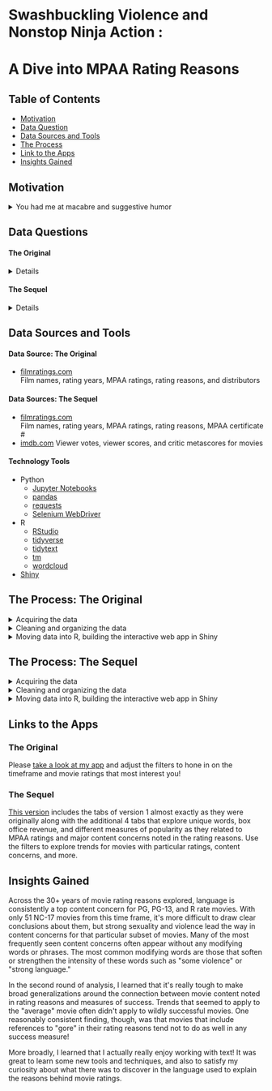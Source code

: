 # Swashbuckling Violence and Nonstop Ninja Action : 
# A Dive into MPAA Rating Reasons

## Table of Contents
* [Motivation](#Motivation)   
* [Data Question](#Data-Question)
* [Data Sources and Tools](#Data-Sources-and-Tools)
* [The Process](#The-Process)
* [Link to the Apps](#Link-to-the-Apps)
* [Insights Gained](#Insights-Gained)

## Motivation
<details>
  <summary>You had me at macabre and suggestive humor</summary>      
  This project began as my midcourse capstone for Nashville Software School's Data Science Bootcamp. As I started to explore potential datasets, I came upon a list of bizarre and funny reasons given to justify MPAA ratings assigned to movies. (One of which, from the 2019 animated version of The Addams Family, is noted above!)    

  This piqued my curiosity.    

  To satisfy my curious nature, I will complete a text analysis of these MPAA rating reasons to see what trends there are to discover. This is my first time performing text analysis, and part of my motivation is the opportunity to learn more about tools and methods for effectively uncovering the insights held within text-based information.
</details>

## Data Questions
#### The Original
<details>
What trends will a text analysis of MPAA movie rating reasons reveal? Have content concerns changed over time? Is the language similar or distinctive between different ratings? What are the the modifying words and phrases connected to frequently occurring words? Are there associations among words such that they often appear in the same ratings together?
</details>

#### The Sequel
<details>
What trends, if any, can be found for words that are rarely used in MPAA rating reasons? Are these trends associated with particular MPAA ratings or time periods?
What trends, if any, are present between MPAA ratings, MPAA rating reasons, and measures of success (financial performance, an popularity metrics)?

</details>

## Data Sources and Tools  
#### Data Source: The Original
* [filmratings.com](https://filmratings.com)   
  Film names, rating years, MPAA ratings, rating reasons, and distributors
#### Data Sources: The Sequel
* [filmratings.com](https://filmratings.com)   
  Film names, rating years, MPAA ratings, rating reasons, MPAA certificate #
* [imdb.com](https://www.imdb.com/)
  Viewer votes, viewer scores, and critic metascores for movies

#### Technology Tools
* Python
  * [Jupyter Notebooks](https://jupyter.org/)
  * [pandas](https://pandas.pydata.org/)
  * [requests](https://requests.readthedocs.io/en/latest/)
  * [Selenium WebDriver](https://www.selenium.dev/documentation/webdriver/)
* R
  * [RStudio](https://posit.co/products/open-source/rstudio/)
  * [tidyverse](https://www.tidyverse.org/)
  * [tidytext](https://www.rdocumentation.org/packages/tidytext/versions/0.4.1)
  * [tm](https://www.rdocumentation.org/packages/tm/versions/0.7-10)
  * [wordcloud](https://www.rdocumentation.org/packages/wordcloud/versions/2.6)
* [Shiny](https://shiny.rstudio.com/)

## The Process: The Original 
<details>
  <summary>Acquiring the data</summary>
I scraped the rating reasons and associated data directly from filmratings.com for all movies rated from 1992 through 2022. This was done using Python with a combination of the requests package and Selenium WebDriver.

</details>  

<details>
  <summary>Cleaning and organizing the data</summary>
Initial cleaning was completed using Python, primarily using pandas and also pandasprofiling. These first steps included separating combined variables into separate columns, identifying and addressing duplicates, filtering out older movies that were rereleased/rerated during this time, and filtering out rerealeses to home video.

</details>

<details>
  <summary>Moving data into R, building the interactive web app in Shiny</summary>
Moving into R, it was time to deploy tidytext and tm to tokenize and perform EDA on the text of the rating reasons. I looked at unigrams, bigrams, correlations between words, used regular expressions to extract modifying words/phrases connected to a selection of frequently used words, and played around with a variety of visualization option.

From there, I began to build the Shiny app. The number one, ongoing challenge was deciding what NOT to include because there were so many fun ways to explore this data, all leading to fun tidbits of information. I ultimately decided to focus my presentation on 3 elements of the text analysis:

- Top content concerns and how they have or have not changed over time as well as similarities/differences in these content concerns accross different ratings

- Comparing and contrasting words used for different ratings

- Exploring the modifying words/phrases that are used in connection with the most commonly occuring words as well as identifying words that often appear in the same ratings together.

Building was a fun challenge. Shiny provides a lot of the structure to lean on for folks like me who don't have web development experience, but I did learn a smidge of HTML along the way as I worked through getting all the components placed where and looking how I wanted them to be. There is still so much more to explore and show with this data, my intent is to add a couple of additional tabs to explore the words that only occur one time in the data set, and also a tab to specifically explore the many different words found in the rating reasons to reference sexual content.


</details>

## The Process: The Sequel
<details>
  <summary>Acquiring the data</summary>
Initially I planned to use the dataset I had gathered in part one and simply join on additional measures, namely revenue and popularity measures. After many false starts, I ultimately decided to redo the scrape from the MPAA website in a way that allowed me to capture the certificate number associated with each rating. I then did a webscrape of IMDB.com to gather the additional metrics including box office revenue, viewer votes, viewer scores, and critic metascores.

</details>  

<details>
  <summary>Cleaning and organizing the data</summary>
Cleaning and joining was a MUCH bigger challenge this time around. Inconsistent formatting, duplications, and other hiccups were prevalent. Ultimately I was able to join the vast majority of movies using the MPAA certificate number or through a combination of other values. There were some moview in one dataset that simply did not appear in the other and vice versa, and likely a few that were probably referencing the same film, but that I was not able to match. I did not keep any IMDB data that I could not match up with MPAA data, but I did keep MPAA data that did not match with IMDB, considering the MPAA data the source of truth for ratings and rating reasons.

</details>

<details>
  <summary>Moving data into R, building the interactive web app in Shiny</summary>
I used similar methods in terms of text processing as I did the first time around. I took a deeper look at words that only appear once across all rating reasons, then I also completed an analysis incorporating the success measure data.

Moving back into the shiny app, I created 4 new tabs:

- Exploration of one-off words over time, by rating, and in association with key content concerns referenced in the rating reasons.

- Movie revue by rating and across time as well as in association with major content concerns.

- The first component of looking at the popularity data involved focusing on the distribution of vote, viewer score, and critic metascore values separated out by rating category. 

- The final tab allows a deep dive into the relationship between the 3 popularity metrics alongside major content concerns.

I again really enjoyed working on the Shiny app, and continued to think of other additions that could be fun to explore. In the future, I would love to add a recommendation feature that would allow the user to plug in a rating reason for a movie they liked and get a list of movies that they might also enjoy.


</details>

## Links to the Apps
### The Original
Please [take a look at my app](https://fzq6a6-monica0weiss0sharp.shinyapps.io/mpaa_rating_reasons_app/) and adjust the filters to hone in on the timeframe and movie ratings that most interest you!

### The Sequel
[This version](https://fzq6a6-monica0weiss0sharp.shinyapps.io/mpaa_rating_reasons_app_update/) includes the tabs of version 1 almost exactly as they were originally along with the additional 4 tabs that explore unique words, box office revenue, and different measures of popularity as they related to MPAA ratings and major content concerns noted in the rating reasons. Use the filters to explore trends for movies with particular ratings, content concerns, and more.

## Insights Gained

Across the 30+ years of movie rating reasons explored, language is consistently a top content concern for PG, PG-13, and R rate movies. With only 51 NC-17 movies from this time frame, it's more difficult to draw clear conclusions about them, but strong sexuality and violence lead the way in content concerns for that particular subset of movies. Many of the most frequently seen content concerns often appear without any modifying words or phrases. The most common modifying words are those that soften or strengthen the intensity of these words such as "some violence" or "strong language."

In the second round of analysis, I learned that it's really tough to make broad generalizations around the connection between movie content noted in rating reasons and measures of success. Trends that seemed to apply to the "average" movie often didn't apply to wildly successful movies. One reasonably consistent finding, though, was that movies that include references to "gore" in their rating reasons tend not to do as well in any success measure!

More broadly, I learned that I actually really enjoy working with text! It was great to learn some new tools and techniques, and also to satisfy my curiosity about what there was to discover in the language used to explain the reasons behind movie ratings.